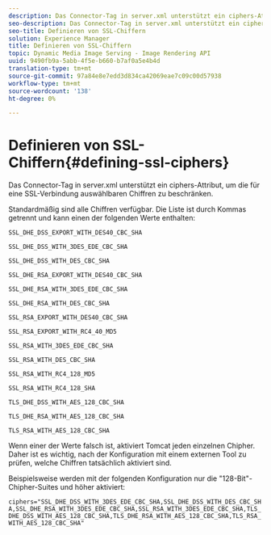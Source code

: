 ```yaml
---
description: Das Connector-Tag in server.xml unterstützt ein ciphers-Attribut, um die für eine SSL-Verbindung auswählbaren Chiffren zu beschränken.
seo-description: Das Connector-Tag in server.xml unterstützt ein ciphers-Attribut, um die für eine SSL-Verbindung auswählbaren Chiffren zu beschränken.
seo-title: Definieren von SSL-Chiffern
solution: Experience Manager
title: Definieren von SSL-Chiffern
topic: Dynamic Media Image Serving - Image Rendering API
uuid: 9490fb9a-5abb-4f5e-b660-b7af0a5e4b4d
translation-type: tm+mt
source-git-commit: 97a84e8e7edd3d834ca42069eae7c09c00d57938
workflow-type: tm+mt
source-wordcount: '138'
ht-degree: 0%

---
```



# Definieren von SSL-Chiffern{#defining-ssl-ciphers}

Das Connector-Tag in server.xml unterstützt ein ciphers-Attribut, um die für eine SSL-Verbindung auswählbaren Chiffren zu beschränken.

Standardmäßig sind alle Chiffren verfügbar. Die Liste ist durch Kommas getrennt und kann einen der folgenden Werte enthalten:

`SSL_DHE_DSS_EXPORT_WITH_DES40_CBC_SHA`

`SSL_DHE_DSS_WITH_3DES_EDE_CBC_SHA`

`SSL_DHE_DSS_WITH_DES_CBC_SHA`

`SSL_DHE_RSA_EXPORT_WITH_DES40_CBC_SHA`

`SSL_DHE_RSA_WITH_3DES_EDE_CBC_SHA`

`SSL_DHE_RSA_WITH_DES_CBC_SHA`

`SSL_RSA_EXPORT_WITH_DES40_CBC_SHA`

`SSL_RSA_EXPORT_WITH_RC4_40_MD5`

`SSL_RSA_WITH_3DES_EDE_CBC_SHA`

`SSL_RSA_WITH_DES_CBC_SHA`

`SSL_RSA_WITH_RC4_128_MD5`

`SSL_RSA_WITH_RC4_128_SHA`

`TLS_DHE_DSS_WITH_AES_128_CBC_SHA`

`TLS_DHE_RSA_WITH_AES_128_CBC_SHA`

`TLS_RSA_WITH_AES_128_CBC_SHA`

Wenn einer der Werte falsch ist, aktiviert Tomcat jeden einzelnen Chipher. Daher ist es wichtig, nach der Konfiguration mit einem externen Tool zu prüfen, welche Chiffren tatsächlich aktiviert sind.

Beispielsweise werden mit der folgenden Konfiguration nur die &quot;128-Bit&quot;-Chipher-Suites und höher aktiviert:

`ciphers="SSL_DHE_DSS_WITH_3DES_EDE_CBC_SHA,SSL_DHE_DSS_WITH_DES_CBC_SHA,SSL_DHE_RSA_WITH_3DES_EDE_CBC_SHA,SSL_RSA_WITH_3DES_EDE_CBC_SHA,TLS_DHE_DSS_WITH_AES_128_CBC_SHA,TLS_DHE_RSA_WITH_AES_128_CBC_SHA,TLS_RSA_WITH_AES_128_CBC_SHA"`
